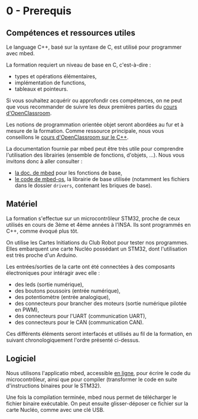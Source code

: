 # 0 - Prerequis

## Compétences et ressources utiles

Le language C++, basé sur la syntaxe de C, est utilisé pour 
programmer avec mbed. 

La formation requiert un niveau de base en C, c'est-à-dire :
   * types et opérations élémentaires, 
   * implémentation de functions, 
   * tableaux et pointeurs. 

Si vous souhaitez acquérir ou approfondir ces compétences, on 
ne peut que vous recommander de suivre les deux premières parties
du [cours d'OpenClassroom](https://openclassrooms.com/courses/apprenez-a-programmer-en-c). 

Les notions de programmation orientée objet seront abordées au fur et à mesure 
de la formation. Comme ressource principale, nous vous conseillons le [cours d'OpenClassroom sur le C++](https://openclassrooms.com/courses/programmez-avec-le-langage-c). 

La documentation fournie par mbed peut être très utile pour comprendre 
l'utilisation des librairies (ensemble de fonctions, d'objets, ...). 
Nous vous invitons donc à aller consulter : 
   * [la doc. de mbed](https://os.mbed.com/handbook/Homepage) pour les fonctions de base, 
   * [le code de mbed-os](https://github.com/ARMmbed/mbed-os), la librairie de base utilisée (notamment 
   les fichiers dans le dossier `drivers`, contenant les briques de base). 

## Matériel 

La formation s'effectue sur un microcontrôleur STM32, proche de 
ceux utilisés en cours de 3ème et 4ème années à l'INSA. 
Ils sont programmés en C++, comme évoqué plus tôt. 

On utilise les Cartes Initiations du Club Robot pour tester nos 
programmes. Elles embarquent une carte Nucléo possédant un STM32, 
dont l'utilisation est très proche d'un Arduino. 

Les entrées/sorties de la carte ont été connectées à des composants 
électroniques pour intéragir avec elle : 
   * des leds (sortie numérique), 
   * des boutons poussoirs (entrée numérique), 
   * des potentiomètre (entrée analogique), 
   * des connecteurs pour brancher des moteurs (sortie numérique pilotée en PWM), 
   * des connecteurs pour l'UART (communication UART), 
   * des connecteurs pour le CAN (communication CAN). 

Ces différents éléments seront interfacés et utilisés au fil de la formation, en suivant
chronologiquement l'ordre présenté ci-dessus. 

## Logiciel

Nous utilisons l'applicatio mbed, accessible [en ligne](https://os.mbed.com/compiler/), pour 
écrire le code du microcontrôleur, ainsi que pour compiler (transformer le code en suite 
d'instructions binaires pour le STM32). 

Une fois la compilation terminée, mbed nous permet de télécharger le fichier binaire exécutable. 
On peut ensuite glisser-déposer ce fichier sur la carte Nucléo, comme avec une clé USB.


  
